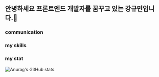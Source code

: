 ## 안녕하세요 프론트엔드 개발자를 꿈꾸고 있는 강규민입니다.👋



### communication



### my skills




### my stat

![Anurag's GitHub stats](https://github-readme-stats.vercel.app/api?username=jattett&show_icons=true&theme=radical)
